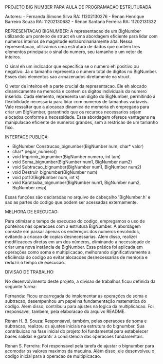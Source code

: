 PROJETO BIG NUMBER PARA AULA DE PROGRAMACAO ESTRUTURADA

Autores: - Fernanda Simone Silva            RA: 11202130276
         - Renan Henrique Barreiro Souza    RA: 11202130682
         - Renan Santana Ferreira           RA: 11202131332

REPRESENTACAO BIGNUMBER: A representacao de  um BigNumber utilizando um ponteiro de struct eh uma abordagem eficiente para lidar com numeros inteiros de magnitude extraordinariamente alta. Nessa representacao, utilizamos uma estrutura de dados que contem tres elementos principais: o sinal do numero, seu tamanho e um vetor de inteiros.

O sinal eh um indicador que especifica se o numero eh positivo ou negativo. Ja o tamanho representa o numero total de digitos no BigNumber. Esses dois elementos sao armazenados diretamente na struct.

O vetor de inteiros eh a parte crucial da representacao. Ele eh alocado dinamicamente na memoria e contem os digitos individuais do numero inserido. Cada elemento, representa um digito do BigNumber, permitindo a flexibilidade necessaria para lidar com numeros de tamanhos variaveis. Vale ressaltar que a alocacao dinamica de memoria eh empregada para criar um BigNumber, garantindo que os recursos necessarios sejam alocados conforme a necessidade. Essa abordagem oferece vantagens na manipulacao eficiente de numeros grandes, sem a restricao de um tamanho fixo.


INTERFACE PUBLICA: 

- BigNumber Construcao_bignumber(BigNumber num, char* valor)
- char* pegar_numero()
- void Imprimir_bignumber(BigNumber numero, int tam)
- void Soma_bignumber(BigNumber num1, BigNumber num2)
- void Subtracao_bignumber(BigNumber num1, BigNumber num2)
- void Destruir_bignumber(BigNumber num)
- void pot10(BigNumber num, int k)
- void Karatsuba_bignumber(BigNumber num1, BigNumber num2, BigNumber resp)

Essas funções são declaradas no arquivo de cabeçalho 'BigNumber.h' e sao as partes do codigo que podem ser acessadas externamente.

MELHORA DE EXECUCAO: 

Para otimizar o tempo de execucao do codigo, empregamos o uso de ponteiros nas operacoes com a estrutura BigNumber. A abordagem consiste em passar apenas os endereços dos numeros envolvidos, evitando a criacao de copias desnecessarias. Alem disso, realizei modificacoes diretas em um dos números, eliminando a necessidade de criar uma nova instância de BigNumber. Essa prática foi aplicada em operações como soma e multiplicacao, melhorando significativamente a eficiência do codigo ao evitar alocacoes desnecessarias de memoria e reduzir o tempo de execucao.

DIVISAO DE TRABALHO:

No desenvolvimento deste projeto, a divisao de trabalhos ficou definida da seguinte forma:

Fernanda:
Ficou encarregada de implementar as operações de soma e subtracao, desempenhou um papel na fundamentação matematica do codigo. Alem disso, contribuiu para ajustes na logica da multiplicacao. Foi responsavel, tambem, pela elaboracao do arquivo README.

Renan H. B. Souza:
Responsavel, também, pelas operacoes de soma e subtracao, realizou os ajustes iniciais na estrutura do bignumber. Sua contribuicao na fase inicial do projeto foi fundamental para estabelecer bases solidas e garantir a consistencia das operacoes fundamentais.

Renan S. Ferreira:
Foi responsavel pela tarefa de ajustar o bignumber para acomodar os valores maximos da maquina. Além disso, ele desenvolveu o codigo inicial para a operacao de multiplicacao.




